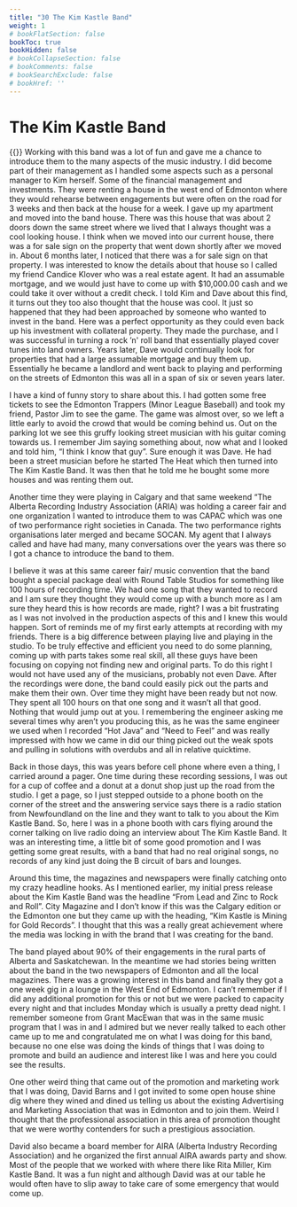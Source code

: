 ```yaml
---
title: "30 The Kim Kastle Band"
weight: 1
# bookFlatSection: false
bookToc: true
bookHidden: false
# bookCollapseSection: false
# bookComments: false
# bookSearchExclude: false
# bookHref: ''
---
```

# The Kim Kastle Band
{{<picture src="/images/kimKastle.png"  width="300 px">}}
Working with this band was a lot of fun and gave me a chance to introduce them to the many aspects of the music industry.  I did become part of their management as I handled some aspects such as a personal manager to Kim herself.  Some of the financial management and investments.  They were renting a house in the west end of Edmonton where they would rehearse between engagements but were often on the road for  3 weeks and then back at the house for a week.  I gave up my apartment and moved into the band house.  There was this house that was about 2 doors down the same street where we lived that I always thought was a cool looking house.  I think when we moved into our current house, there was a for sale sign on the property that went down shortly after we moved in.  About 6 months later, I noticed that there was a for sale sign on that property.  I was interested to know the details about that house so I called my friend Candice Klover who was a real estate agent.  It had an assumable mortgage, and we would just have to come up with $10,000.00 cash and we could take it over without a credit check.  I told Kim and Dave about this find, it turns out they too also thought that the house was cool.  It just so happened that they had been approached by someone who wanted to invest in the band.  Here was a perfect opportunity as they could even back up his investment with collateral property.  They made the purchase, and I was successful in turning a rock ’n' roll band that essentially played cover tunes into land owners.  Years later, Dave would continually look for properties that had a large assumable mortgage and buy them up.  Essentially he became a landlord and went back to playing and performing on the streets of Edmonton  this was all in a span of six or seven years later.

I have a kind of funny story to share about this.  I had gotten some free tickets to see the Edmonton Trappers (Minor League Baseball) and took my friend, Pastor Jim to see the game.  The game was almost over, so we left a little early to avoid the crowd that would be coming behind us.  Out on the parking lot we see this gruffy looking street musician with his guitar coming towards us.  I remember Jim saying something about, now what and I looked and told him, “I think I know that guy”.  Sure enough it was Dave.  He had been a street musician before he started The Heat which then turned into The Kim Kastle Band.  It was then that he told me he bought some more houses and was renting them out.

Another time they were playing in Calgary and that same weekend “The Alberta Recording Industry Association (ARIA) was holding a career fair and one organization I wanted to introduce them to was CAPAC which was one of two performance right societies in Canada.  The two performance rights organisations later merged and became SOCAN.  My agent that I always called and have had many, many conversations over the years was there so I got a chance to introduce the band to them.

I believe it was at this same career fair/ music convention that the band bought a special package deal with Round Table Studios for something like 100 hours of recording time.  We had one song that they wanted to record and I am sure they thought they would come up with a bunch more as I am sure they heard this is how records are made, right?  I was a bit frustrating as I was not involved in the production aspects of this and I knew this would happen.  Sort of reminds me of my first early attempts at recording with my friends.  There is a big difference between playing live and playing in the studio.  To be truly effective and efficient you need to do some planning, coming up with parts takes some real skill, all these guys have been focusing on copying not finding new and original parts.  To do this right I would not have used any of the musicians, probably not even Dave.  After the recordings were done, the band could easily pick out the parts and make them their own.  Over time they might have been ready but not now.  They spent all 100 hours on that one song and it wasn’t all that good.  Nothing that would jump out at you.  I remembering the engineer asking me several times why aren’t you producing this, as he was the same engineer we used when I recorded “Hot Java” and “Need to Feel” and was really impressed with how we came in did our thing picked out the weak spots and pulling in solutions with overdubs and all in relative quicktime.

Back in those days, this was years before cell phone where even a thing, I carried around a pager.  One time during these recording sessions, I was out for a cup of coffee and a donut at a donut shop just up the road from the studio.  I get a page, so I just stepped outside to a phone booth on the corner of the street and the answering service says there is a radio station from Newfoundland on the line and they want to talk to you about the Kim Kastle Band.  So, here I was in a phone booth with cars flying around the corner talking on live radio doing an interview about The Kim Kastle Band.  It was an interesting time, a little bit of some good promotion and I was getting some great results, with a band that had no real original songs, no records of any kind just doing the B circuit of bars and lounges.

Around this time, the magazines and newspapers were finally catching onto my crazy headline hooks.  As I mentioned earlier, my initial press release about the Kim Kastle Band was the headline “From Lead and Zinc to Rock and Roll”.  City Magazine and I don’t know if this was the Calgary edition or the Edmonton one but they came up with the heading, “Kim Kastle is Mining for Gold Records”.  I thought that this was a really great achievement where the media was locking in with the brand that I was creating for the band.

The band played about 90% of their engagements in the rural parts of Alberta and Saskatchewan.  In the meantime we had stories being written about the band in the two newspapers of Edmonton and all the local magazines.  There was a growing interest in this band and finally they got a one week gig in a lounge in the West End of Edmonton.  I can’t remember if I did any additional promotion for this or not but we were packed to capacity every night and that includes Monday which is usually a pretty dead night.  I remember someone from Grant MacEwan that was in the same music program that I was in and I admired but we never really talked to each other came up to me and congratulated me on what I was doing for this band, because no one else was doing the kinds of things that I was doing to promote and build an audience and interest like I was and here you could see the results.

One other weird thing that came out of the promotion and marketing work that I was doing, David Barns and I got invited to some open house shine dig where they wined and dined us telling us about the existing Advertising and Marketing Association that was in Edmonton and to join them.  Weird I thought that the professional association in this area of promotion thought that we were worthy contenders for such a prestigious association.

David also became a board member for AIRA (Alberta Industry Recording Association) and he organized the first annual AIRA awards party and show. Most of the people that we worked with where there like Rita Miller, Kim Kastle Band. It was a fun night and although David was at our table he would often have to slip away to take care of some emergency that would come up.